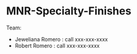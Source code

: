 # MNR-Specialty-Finishes
Team:
- Jeweliana Romero : call xxx-xxx-xxxx
- Robert Romero : call xxx-xxx-xxxx

